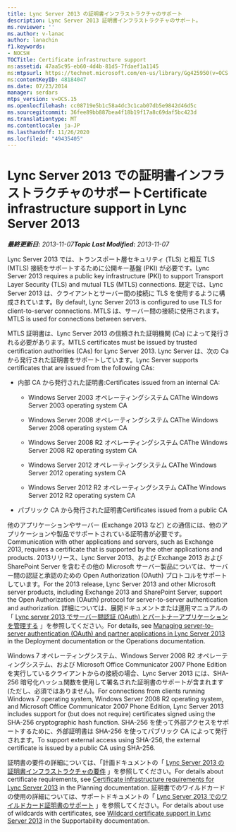 ```yaml
---
title: Lync Server 2013 の証明書インフラストラクチャのサポート
description: Lync Server 2013 証明書インフラストラクチャのサポート。
ms.reviewer: ''
ms.author: v-lanac
author: lanachin
f1.keywords:
- NOCSH
TOCTitle: Certificate infrastructure support
ms:assetid: 47aa5c95-eb60-4d4b-81d5-7fdaef1a1145
ms:mtpsurl: https://technet.microsoft.com/en-us/library/Gg425950(v=OCS.15)
ms:contentKeyID: 48184047
ms.date: 07/23/2014
manager: serdars
mtps_version: v=OCS.15
ms.openlocfilehash: cc08719e5b1c58a4dc3c1cab07db5e9842d46d5c
ms.sourcegitcommit: 36fee89bb887bea4f18b19f17a8c69daf5bc423d
ms.translationtype: MT
ms.contentlocale: ja-JP
ms.lasthandoff: 11/26/2020
ms.locfileid: "49435405"
---
```

# <a name="certificate-infrastructure-support-in-lync-server-2013"></a><span data-ttu-id="3c969-103">Lync Server 2013 での証明書インフラストラクチャのサポート</span><span class="sxs-lookup"><span data-stu-id="3c969-103">Certificate infrastructure support in Lync Server 2013</span></span>

<div data-xmlns="http://www.w3.org/1999/xhtml">

<div class="topic" data-xmlns="http://www.w3.org/1999/xhtml" data-msxsl="urn:schemas-microsoft-com:xslt" data-cs="https://msdn.microsoft.com/">

<div data-asp="https://msdn2.microsoft.com/asp">



</div>

<div id="mainSection">

<div id="mainBody"><span data-ttu-id="3c969-104">

<span> </span></span><span class="sxs-lookup"><span data-stu-id="3c969-104">

<span> </span></span></span>

<span data-ttu-id="3c969-105">_**最終更新日:** 2013-11-07_</span><span class="sxs-lookup"><span data-stu-id="3c969-105">_**Topic Last Modified:** 2013-11-07_</span></span>

<span data-ttu-id="3c969-106">Lync Server 2013 では、トランスポート層セキュリティ (TLS) と相互 TLS (MTLS) 接続をサポートするために公開キー基盤 (PKI) が必要です。</span><span class="sxs-lookup"><span data-stu-id="3c969-106">Lync Server 2013 requires a public key infrastructure (PKI) to support Transport Layer Security (TLS) and mutual TLS (MTLS) connections.</span></span> <span data-ttu-id="3c969-107">既定では、Lync Server 2013 は、クライアントとサーバー間の接続に TLS を使用するように構成されています。</span><span class="sxs-lookup"><span data-stu-id="3c969-107">By default, Lync Server 2013 is configured to use TLS for client-to-server connections.</span></span> <span data-ttu-id="3c969-108">MTLS は、サーバー間の接続に使用されます。</span><span class="sxs-lookup"><span data-stu-id="3c969-108">MTLS is used for connections between servers.</span></span>

<span data-ttu-id="3c969-109">MTLS 証明書は、Lync Server 2013 の信頼された証明機関 (Ca) によって発行される必要があります。</span><span class="sxs-lookup"><span data-stu-id="3c969-109">MTLS certificates must be issued by trusted certification authorities (CAs) for Lync Server 2013.</span></span> <span data-ttu-id="3c969-110">Lync Server は、次の Ca から発行された証明書をサポートしています。</span><span class="sxs-lookup"><span data-stu-id="3c969-110">Lync Server supports certificates that are issued from the following CAs:</span></span>

  - <span data-ttu-id="3c969-111">内部 CA から発行された証明書:</span><span class="sxs-lookup"><span data-stu-id="3c969-111">Certificates issued from an internal CA:</span></span>
    
      - <span data-ttu-id="3c969-112">Windows Server 2003 オペレーティングシステム CA</span><span class="sxs-lookup"><span data-stu-id="3c969-112">The Windows Server 2003 operating system CA</span></span>
    
      - <span data-ttu-id="3c969-113">Windows Server 2008 オペレーティングシステム CA</span><span class="sxs-lookup"><span data-stu-id="3c969-113">The Windows Server 2008 operating system CA</span></span>
    
      - <span data-ttu-id="3c969-114">Windows Server 2008 R2 オペレーティングシステム CA</span><span class="sxs-lookup"><span data-stu-id="3c969-114">The Windows Server 2008 R2 operating system CA</span></span>
    
      - <span data-ttu-id="3c969-115">Windows Server 2012 オペレーティングシステム CA</span><span class="sxs-lookup"><span data-stu-id="3c969-115">The Windows Server 2012 operating system CA</span></span>
    
      - <span data-ttu-id="3c969-116">Windows Server 2012 R2 オペレーティングシステム CA</span><span class="sxs-lookup"><span data-stu-id="3c969-116">The Windows Server 2012 R2 operating system CA</span></span>

  - <span data-ttu-id="3c969-117">パブリック CA から発行された証明書</span><span class="sxs-lookup"><span data-stu-id="3c969-117">Certificates issued from a public CA</span></span>

<span data-ttu-id="3c969-118">他のアプリケーションやサーバー (Exchange 2013 など) との通信には、他のアプリケーションや製品でサポートされている証明書が必要です。</span><span class="sxs-lookup"><span data-stu-id="3c969-118">Communication with other applications and servers, such as Exchange 2013, requires a certificate that is supported by the other applications and products.</span></span> <span data-ttu-id="3c969-119">2013リリース、Lync Server 2013、および Exchange 2013 および SharePoint Server を含むその他の Microsoft サーバー製品については、サーバー間の認証と承認のための Open Authorization (OAuth) プロトコルをサポートしています。</span><span class="sxs-lookup"><span data-stu-id="3c969-119">For the 2013 release, Lync Server 2013 and other Microsoft server products, including Exchange 2013 and SharePoint Server, support the Open Authorization (OAuth) protocol for server-to-server authentication and authorization.</span></span> <span data-ttu-id="3c969-120">詳細については、展開ドキュメントまたは運用マニュアルの「 [Lync server 2013 でサーバー間認証 (OAuth) とパートナーアプリケーションを管理する](lync-server-2013-managing-server-to-server-authentication-oauth-and-partner-applications.md) 」を参照してください。</span><span class="sxs-lookup"><span data-stu-id="3c969-120">For details, see [Managing server-to-server authentication (OAuth) and partner applications in Lync Server 2013](lync-server-2013-managing-server-to-server-authentication-oauth-and-partner-applications.md) in the Deployment documentation or the Operations documentation.</span></span>

<span data-ttu-id="3c969-121">Windows 7 オペレーティングシステム、Windows Server 2008 R2 オペレーティングシステム、および Microsoft Office Communicator 2007 Phone Edition を実行しているクライアントからの接続の場合、Lync Server 2013 には、SHA-256 暗号化ハッシュ関数を使用して署名された証明書のサポートが含まれます (ただし、必須ではありません)。</span><span class="sxs-lookup"><span data-stu-id="3c969-121">For connections from clients running Windows 7 operating system, Windows Server 2008 R2 operating system, and Microsoft Office Communicator 2007 Phone Edition, Lync Server 2013 includes support for (but does not require) certificates signed using the SHA-256 cryptographic hash function.</span></span> <span data-ttu-id="3c969-122">SHA-256 を使って外部アクセスをサポートするために、外部証明書は SHA-256 を使ってパブリック CA によって発行されます。</span><span class="sxs-lookup"><span data-stu-id="3c969-122">To support external access using SHA-256, the external certificate is issued by a public CA using SHA-256.</span></span>

<span data-ttu-id="3c969-123">証明書の要件の詳細については、「計画ドキュメントの「 [Lync Server 2013 の証明書インフラストラクチャの要件](lync-server-2013-certificate-infrastructure-requirements.md) 」を参照してください。</span><span class="sxs-lookup"><span data-stu-id="3c969-123">For details about certificate requirements, see [Certificate infrastructure requirements for Lync Server 2013](lync-server-2013-certificate-infrastructure-requirements.md) in the Planning documentation.</span></span> <span data-ttu-id="3c969-124">証明書でのワイルドカードの使用の詳細については、サポートドキュメントの「 [Lync Server 2013 でのワイルドカード証明書のサポート](lync-server-2013-wildcard-certificate-support.md) 」を参照してください。</span><span class="sxs-lookup"><span data-stu-id="3c969-124">For details about use of wildcards with certificates, see [Wildcard certificate support in Lync Server 2013](lync-server-2013-wildcard-certificate-support.md) in the Supportability documentation.</span></span>

<span data-ttu-id="3c969-125"></div>

<span> </span>

</div>

</div>

</span><span class="sxs-lookup"><span data-stu-id="3c969-125"></div>

<span> </span>

</div>

</div>

</span></span></div>

